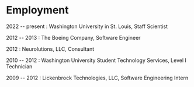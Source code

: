 # Employment

2022 -- present
: Washington University in St. Louis, Staff Scientist

2012 -- 2013
: The Boeing Company, Software Engineer

2012
: Neurolutions, LLC, Consultant

2010 -- 2012
: Washington University Student Technology Services, Level I Technician

2009 -- 2012
: Lickenbrock Technologies, LLC, Software Engineering Intern
